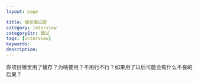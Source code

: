 ```yaml
---
layout: page

title: 缓存面试题
category: interview
categoryStr: 面试
tags: [interview]
keywords:
description:
---
```



你项目哪里用了缓存？为啥要用？不用行不行？如果用了以后可能会有什么不良的后果？